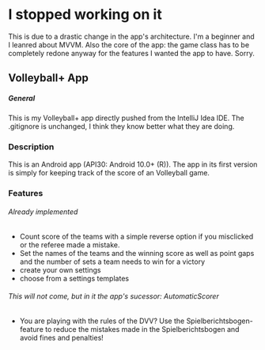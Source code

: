 # I stopped working on it
This is due to a drastic change in the app's architecture. I'm a beginner and I leanred about MVVM. Also the core of the app: the game class
has to be completely redone anyway for the features I wanted the app to have. Sorry.


## Volleyball+ App

##### General
This is my Volleyball+ app directly pushed from the IntelliJ Idea IDE.
The .gitignore is unchanged, I think they know better what they are doing.

### Description
This is an Android app (API30: Android 10.0+ (R)).
The app in its first version is simply for keeping track of the score of an Volleyball game.

### Features

###### Already implemented
* Count score of the teams with a simple reverse option if you misclicked or the referee made a mistake.
* Set the names of the teams and the winning score as well as point gaps and the number of sets a team needs to win for a victory
* create your own settings
* choose from a settings templates

###### This will not come, but in it the app's sucessor: AutomaticScorer
* You are playing with the rules of the DVV? Use the Spielberichtsbogen-feature to reduce the mistakes made in the Spielberichtsbogen and avoid fines and penalties!
